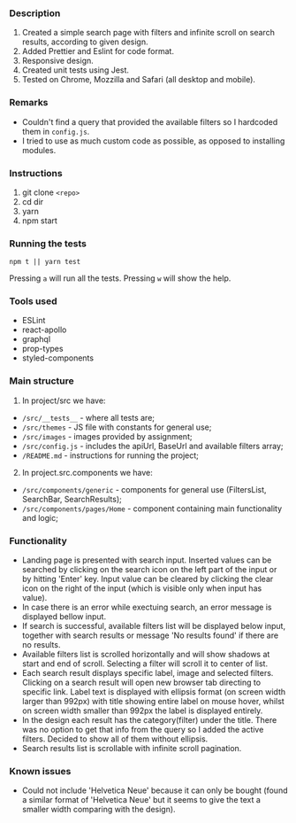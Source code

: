 ### Description

1. Created a simple search page with filters and infinite scroll on search results, according to given design.
2. Added Prettier and Eslint for code format.
3. Responsive design.
4. Created unit tests using Jest.
5. Tested on Chrome, Mozzilla and Safari (all desktop and mobile).

### Remarks

-   Couldn't find a query that provided the available filters so I hardcoded them in `config.js`.
-   I tried to use as much custom code as possible, as opposed to installing modules.

### Instructions

1. git clone `<repo>`
2. cd dir
3. yarn
4. npm start

### Running the tests

`npm t || yarn test`

Pressing `a` will run all the tests.
Pressing `w` will show the help.

### Tools used

-   ESLint
-   react-apollo
-   graphql
-   prop-types
-   styled-components

### Main structure

1. In project/src we have:

-   `/src/__tests__` - where all tests are;
-   `/src/themes` - JS file with constants for general use;
-   `/src/images` - images provided by assignment;
-   `/src/config.js` - includes the apiUrl, BaseUrl and available filters array;
-   `/README.md` - instructions for running the project;

2. In project.src.components we have:

-   `/src/components/generic` - components for general use (FiltersList, SearchBar, SearchResults);
-   `/src/components/pages/Home` - component containing main functionality and logic;

### Functionality

-   Landing page is presented with search input. Inserted values can be searched by clicking on the search icon on the left part of the input or by hitting 'Enter' key. Input value can be cleared by clicking the clear icon on the right of the input (which is visible only when input has value).
-   In case there is an error while exectuing search, an error message is displayed bellow input.
-   If search is successful, available filters list will be displayed below input, together with search results or message 'No results found' if there are no results.
-   Available filters list is scrolled horizontally and will show shadows at start and end of scroll. Selecting a filter will scroll it to center of list.
-   Each search result displays specific label, image and selected filters. Clicking on a search result will open new browser tab directing to specific link. Label text is displayed with ellipsis format (on screen width larger than 992px) with title showing entire label on mouse hover, whilst on screen width smaller than 992px the label is displayed entirely.
-   In the design each result has the category(filter) under the title. There was no option to get that info from the query so I added the active filters. Decided to show all of them without ellipsis.
-   Search results list is scrollable with infinite scroll pagination.

### Known issues

-   Could not include 'Helvetica Neue' because it can only be bought (found a similar format of 'Helvetica Neue' but it seems to give the text a smaller width comparing with the design).
